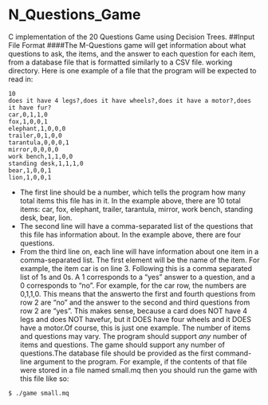 # N_Questions_Game
C implementation of the 20 Questions Game using Decision Trees.
##Input File Format
####The M-Questions game will get information about what questions to ask, the items, and the answer to each question for each item, from a database file that is formatted similarly to a CSV file. working directory. Here is one example of a file that the program will be expected to read in:
```
10
does it have 4 legs?,does it have wheels?,does it have a motor?,does it have fur?
car,0,1,1,0
fox,1,0,0,1
elephant,1,0,0,0
trailer,0,1,0,0
tarantula,0,0,0,1
mirror,0,0,0,0
work bench,1,1,0,0
standing desk,1,1,1,0
bear,1,0,0,1
lion,1,0,0,1
```

* The first line should be a number, which tells the program how many total items this file has in it. In the
example above, there are 10 total items: car, fox, elephant, trailer, tarantula, mirror, work bench,
standing desk, bear, lion.
* The second line will have a comma-separated list of the questions that this file has information about. In
the example above, there are four questions.
* From the third line on, each line will have information about one item in a comma-separated list. The first element will be the name of the item. For example, the item car is on line 3. Following this is a comma separated list of 1s and 0s. A 1 corresponds to a “yes” answer to a question, and a 0 corresponds to “no”. For example, for the car row, the numbers are 0,1,1,0. This means that the answerto the first and fourth questions from row 2 are “no” and the answer to the second and third questions from row 2 are “yes”. This makes sense, because a card does NOT have 4 legs and does NOT havefur, but it DOES have four wheels and it DOES have a motor.Of course, this is just one example. The number of items and questions may vary. The program should support *any* number of items and questions. The game should support any number of questions.The database file should be provided as the first command-line argument to the program. For example, if the contents of that file were stored in a file named small.mq then you should run the game with this file like so:
```
$ ./game small.mq
```
